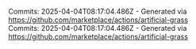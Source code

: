 Commits: 2025-04-04T08:17:04.486Z - Generated via https://github.com/marketplace/actions/artificial-grass
<br>
Commits: 2025-04-04T08:17:04.486Z - Generated via https://github.com/marketplace/actions/artificial-grass
<br>
